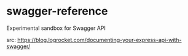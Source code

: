 # swagger-reference

Experimental sandbox for Swagger API

src: https://blog.logrocket.com/documenting-your-express-api-with-swagger/
